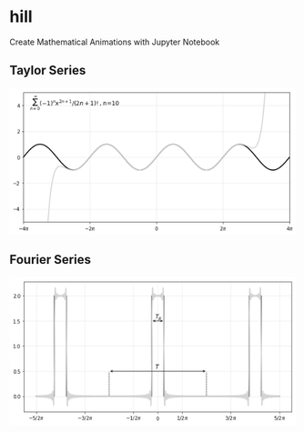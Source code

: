# hill
Create Mathematical Animations with Jupyter Notebook

## Taylor Series

<p align='center'>
<img src='https://github.com/ValleyZw/hill/blob/master/static/taylor.png' width='600' alt='Taylor Series'>
</p>

## Fourier Series

<p align='center'>
<img src='https://github.com/ValleyZw/hill/blob/master/static/fourier.png' width='600' alt='Fourier Series'>
</p>

